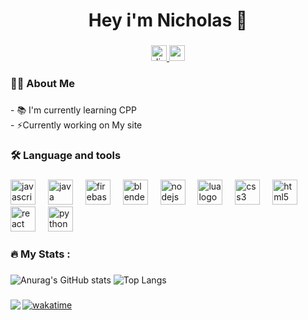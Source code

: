 <h1 align="center">Hey i'm Nicholas  👋</h1>

###

<div align="center">
  <a href="c0dezey.github.io/discord" target="_blank"> 
    <img src="https://img.shields.io/static/v1?message=Discord&logo=discord&label=&color=7289DA&logoColor=white&labelColor=&style=for-the-badge" height="25" alt="discord logo"  />
  </a>
  <a href="youtube.com/codezey9143" target="_blank">
    <img src="https://img.shields.io/static/v1?message=Youtube&logo=youtube&label=&color=FF0000&logoColor=white&labelColor=&style=for-the-badge" height="25" alt="youtube logo"  />
  </a>
</div>

###

<h3 align="left">👩‍💻  About Me</h3>

###

<p align="left">- 📚 I'm currently learning CPP <br>- ⚡Currently working on My site</p>

###

<h3 align="left">🛠 Language and tools</h3>

###

<div align="left">
  <img src="https://cdn.jsdelivr.net/gh/devicons/devicon/icons/javascript/javascript-original.svg" height="40" alt="javascript logo"  />
  <img width="12" />
  <img src="https://cdn.jsdelivr.net/gh/devicons/devicon/icons/java/java-original.svg" height="40" alt="java logo"  />
  <img width="12" />
  <img src="https://cdn.jsdelivr.net/gh/devicons/devicon/icons/firebase/firebase-plain-wordmark.svg" height="40" alt="firebase logo"  />
  <img width="12" />
  <img src="https://cdn.jsdelivr.net/gh/devicons/devicon/icons/blender/blender-original.svg" height="40" alt="blender logo"  />
  <img width="12" />
  <img src="https://cdn.jsdelivr.net/gh/devicons/devicon/icons/nodejs/nodejs-original.svg" height="40" alt="nodejs logo"  />
  <img width="12" />
  <img src="https://cdn.jsdelivr.net/gh/devicons/devicon/icons/lua/lua-original.svg" height="40" alt="lua logo"  />
  <img width="12" />
  <img src="https://cdn.jsdelivr.net/gh/devicons/devicon/icons/css3/css3-original.svg" height="40" alt="css3 logo"  />
  <img width="12" />
  <img src="https://cdn.jsdelivr.net/gh/devicons/devicon/icons/html5/html5-original.svg" height="40" alt="html5 logo"  />
  <img width="12" />
  <img src="https://cdn.jsdelivr.net/gh/devicons/devicon/icons/react/react-original.svg" height="40" alt="react logo"  />
  <img width="12" />
  <img src="https://cdn.jsdelivr.net/gh/devicons/devicon/icons/python/python-original.svg" height="40" alt="python logo"  />
</div>

###

<h3 align="left">🔥  My Stats :</h3>

###
  ![Anurag's GitHub stats](https://github-readme-stats.vercel.app/api?username=C0dezey\&rank_icon=percentile)
  ![Top Langs](https://github-readme-stats.vercel.app/api/top-langs/?username=C0dezey&hide_progress=false&theme=dark)
###

<img align="left" src="https://visitor-badge.laobi.icu/badge?page_id=Codezey.Codezey&left_color=slategray"  />

[![wakatime](https://wakatime.com/badge/user/8234c2d2-7052-49b7-9a38-78d8e2502efa/project/ad248bf6-f571-448c-90d7-03aaed165cde.svg)](https://wakatime.com/badge/user/8234c2d2-7052-49b7-9a38-78d8e2502efa/project/ad248bf6-f571-448c-90d7-03aaed165cde)
###
